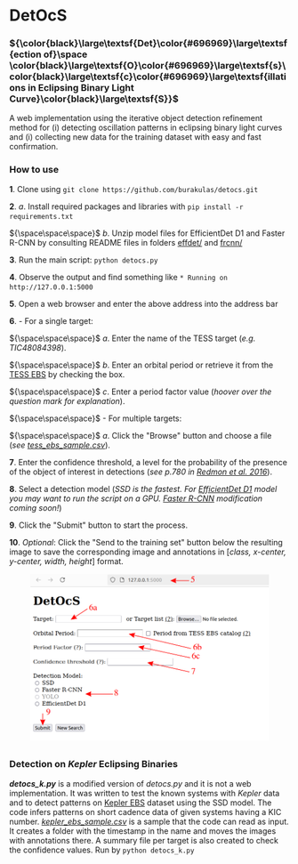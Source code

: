 # DetOcS #

<!--- **Det**ection of **O**s**c**illations in Eclipsing Binary Light Curve**S** !--->


### ${\color\{black}\large\textsf{Det}\color{#696969}\large\textsf{ection of}\space \color{black}\large\textsf{O}\color{#696969}\large\textsf{s}\color{black}\large\textsf{c}\color{#696969}\large\textsf{illations in Eclipsing Binary Light Curve}\color{black}\large\textsf{S}}$ ###

A web implementation using the iterative object detection refinement method for (i) detecting oscillation patterns in eclipsing binary light curves and (i) collecting new data for the training dataset with easy and fast confirmation.



### How to use ###

**1**. Clone using `git clone https://github.com/burakulas/detocs.git` 

**2**. *a*. Install required packages and libraries with `pip install -r requirements.txt`

${\space\space\space}$   *b*. Unzip model files for EfficientDet D1 and Faster R-CNN by consulting README files in folders [effdet/](https://github.com/burakulas/detocs/tree/main/effdet) and [frcnn/](https://github.com/burakulas/detocs/tree/main/frcnn)

**3**. Run the main script: `python detocs.py`

**4**. Observe the output and find something like `* Running on http://127.0.0.1:5000`

**5**. Open a web browser and enter the above address into the address bar

**6**. - For a single target:

${\space\space\space}$ *a*. Enter the name of the TESS target (*e.g. TIC48084398*).

${\space\space\space}$   *b*. Enter an orbital period or retrieve it from the [TESS EBS](https://tessebs.villanova.edu) by checking the box.

${\space\space\space}$   *c*. Enter a period factor value (*hoover over the question mark for explanation*).
   
${\space\space\space}$ - For multiple targets:

${\space\space\space}$   *a*. Click the "Browse" button and choose a file (*see [tess_ebs_sample.csv](https://github.com/burakulas/detocs/blob/main/assets/tess_ebs_sample.csv)*).



**7**. Enter the confidence threshold, a level for the probability of the presence of the object of interest in detections (*see p.780 in [Redmon et al. 2016](https://www.cv-foundation.org/openaccess/content_cvpr_2016/papers/Redmon_You_Only_Look_CVPR_2016_paper.pdf)*).


**8**. Select a detection model (*SSD is the fastest. For [EfficientDet D1](https://github.com/burakulas/detocs/tree/main/effdet) model you may want to run the script on a GPU. [Faster R-CNN](https://github.com/burakulas/detocs/tree/main/frcnn) modification coming soon!*)
  
**9**. Click the "Submit" button to start the process.

**10**. *Optional*: Click the "Send to the training set" button below the resulting image to save the corresponding image and annotations in [*class, x-center, y-center, width, height*] format.

<p align="center">
   <kbd>
<img src="https://github.com/burakulas/detocs/blob/main/assets/screen.png" alt="https://raw.githubusercontent.com/burakulas/detocs/main/assets/screen.png?token=GHSAT0AAAAAACS2WTMNVMZDAGOTALFCLRB6ZUNCS5A" data-canonical-src="https://raw.githubusercontent.com/burakulas/detocs/main/assets/screen.png" class="transparent shrinkToFit" width="429" height="300">
   </kbd>
</p>

## ##
### Detection on *Kepler* Eclipsing Binaries ###

***detocs_k.py*** is a modified version of *detocs.py* and it is not a web implementation. It was written to test the known systems with *Kepler* data and to detect patterns on [Kepler EBS](https://archive.stsci.edu/kepler/eclipsing_binaries.html) dataset using the SSD model. The code infers patterns on short cadence data of given systems having a KIC number. [*kepler_ebs_sample.csv*](https://github.com/burakulas/detocs/blob/main/assets/kepler_ebs_sample.csv) is a sample that the code can read as input. It creates a folder with the timestamp in the name and moves the images with annotations there. A summary file per target is also created to check the confidence values. Run by `python detocs_k.py`



